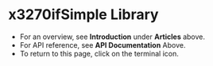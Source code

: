 
# x3270ifSimple Library
- For an overview, see **Introduction** under **Articles** above.
- For API reference, see **API Documentation** Above.
- To return to this page, click on the terminal icon.

